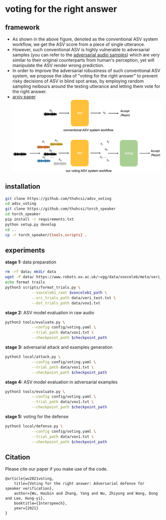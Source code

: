 # voting for the right answer

<!-- * [audio samples](https://zyzisyz.github.io/voting_audio_samples/)
* [arxiv paper](https://arxiv.org/abs/2106.07868) -->
## framework
- As shown in the above figure, denoted as the conventional ASV system workflow, we get the ASV score from a piece of single utterance.
- However, such conventional ASV is highly vulnerable to adversarial samples (you can refer to the [adversarial audio samples](https://zyzisyz.github.io/voting_audio_samples/)) which are very similar to their original counterparts from human's perception, yet will manipulate the ASV render wrong prediction.
- In order to improve the adversarial robustness of such conventional ASV system, we propose the idea of "voting for the right answer" to prevent risky decisions of ASV in blind spot areas, by employing random sampling neibours around the testing utterance and letting them vote for the right answer.
- [arxiv paper](https://arxiv.org/abs/2106.07868)
![](docs/workflow.png)


## installation

```bash
git clone https://github.com/thuhcsi/adsv_voting
cd adsv_voting
git clone https://github.com/thuhcsi/torch_speaker
cd torch_speaker
pip install -r requirements.txt
python setup.py develop
cd ..
cp -r torch_speaker/{tools,scripts} .
```

## experiments

**stage 1:** data preparation

```bash
rm -rf data; mkdir data
wget -P data/ https://www.robots.ox.ac.uk/~vgg/data/voxceleb/meta/veri_test.txt
echo format trails
python3 scripts/format_trials.py \
			--voxceleb1_root $voxceleb1_path \
			--src_trials_path data/veri_test.txt \
			--dst_trials_path data/vox1.txt
```

**stage 2:** ASV model evaluation in raw audio

```bash
python3 tools/evaluate.py \
			--config config/voting.yaml \
			--trial_path data/vox1.txt \
			--checkpoint_path $checkpoint_path
```

**stage 3:** adversarial attack and examples generation

```bash
python3 local/attack.py \
			--config config/voting.yaml \
			--trial_path data/vox1.txt \
			--checkpoint_path $checkpoint_path
```

**stage 4:** ASV model evaluation in adversarial examples

```bash
python3 tools/evaluate.py \
			--config config/voting.yaml \
			--trial_path data/vox1.txt \
			--checkpoint_path $checkpoint_path
```

**stage 5:** voting for the defense

```bash
python3 local/defense.py \
			--config config/voting.yaml \
			--trial_path data/vox1.txt \
			--checkpoint_path $checkpoint_path
```

## Citation

Please cite our paper if you make use of the code.

```
@article{wu2021voting,
	title={Voting for the right answer: Adversarial defense for speaker verification},
	author={Wu, Haibin and Zhang, Yang and Wu, Zhiyong and Wang, Dong and Lee, Hung-yi},
	booktitle={Interspeech},
	year={2021}
}
```
